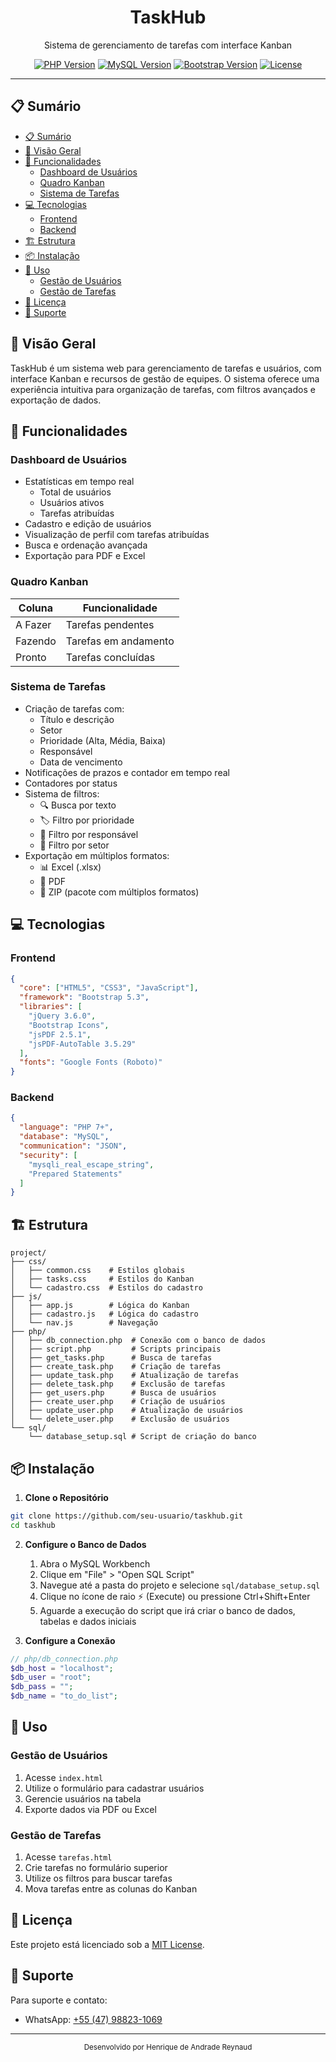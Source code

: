 <div align="center">
  <h1>TaskHub</h1>
  <p>Sistema de gerenciamento de tarefas com interface Kanban</p>
  
  [![PHP Version][php-image]][php-url]
  [![MySQL Version][mysql-image]][mysql-url]
  [![Bootstrap Version][bootstrap-image]][bootstrap-url]
  [![License][license-image]][license-url]
</div>

---

## 📋 Sumário
- [📋 Sumário](#-sumário)
- [🎯 Visão Geral](#-visão-geral)
- [🚀 Funcionalidades](#-funcionalidades)
  - [Dashboard de Usuários](#dashboard-de-usuários)
  - [Quadro Kanban](#quadro-kanban)
  - [Sistema de Tarefas](#sistema-de-tarefas)
- [💻 Tecnologias](#-tecnologias)
  - [Frontend](#frontend)
  - [Backend](#backend)
- [🏗 Estrutura](#-estrutura)
- [📦 Instalação](#-instalação)
- [📖 Uso](#-uso)
  - [Gestão de Usuários](#gestão-de-usuários)
  - [Gestão de Tarefas](#gestão-de-tarefas)
- [📄 Licença](#-licença)
- [🤝 Suporte](#-suporte)

## 🎯 Visão Geral

TaskHub é um sistema web para gerenciamento de tarefas e usuários, com interface Kanban e recursos de gestão de equipes. O sistema oferece uma experiência intuitiva para organização de tarefas, com filtros avançados e exportação de dados.

## 🚀 Funcionalidades

### Dashboard de Usuários
- Estatísticas em tempo real
  - Total de usuários
  - Usuários ativos
  - Tarefas atribuídas
- Cadastro e edição de usuários
- Visualização de perfil com tarefas atribuídas
- Busca e ordenação avançada
- Exportação para PDF e Excel

### Quadro Kanban
| Coluna | Funcionalidade |
|--------|----------------|
| A Fazer | Tarefas pendentes |
| Fazendo | Tarefas em andamento |
| Pronto | Tarefas concluídas |

### Sistema de Tarefas
- Criação de tarefas com:
  - Título e descrição
  - Setor
  - Prioridade (Alta, Média, Baixa)
  - Responsável
  - Data de vencimento
- Notificações de prazos e contador em tempo real
- Contadores por status
- Sistema de filtros:
  - 🔍 Busca por texto
  - 🏷️ Filtro por prioridade
  - 👤 Filtro por responsável
  - 🏢 Filtro por setor
- Exportação em múltiplos formatos:
  - 📊 Excel (.xlsx)
  - 📄 PDF
  - 📁 ZIP (pacote com múltiplos formatos)

## 💻 Tecnologias

### Frontend
```json
{
  "core": ["HTML5", "CSS3", "JavaScript"],
  "framework": "Bootstrap 5.3",
  "libraries": [
    "jQuery 3.6.0",
    "Bootstrap Icons",
    "jsPDF 2.5.1",
    "jsPDF-AutoTable 3.5.29"
  ],
  "fonts": "Google Fonts (Roboto)"
}
```

### Backend
```json
{
  "language": "PHP 7+",
  "database": "MySQL",
  "communication": "JSON",
  "security": [
    "mysqli_real_escape_string",
    "Prepared Statements"
  ]
}
```

## 🏗 Estrutura

```
project/
├── css/
│   ├── common.css    # Estilos globais
│   ├── tasks.css     # Estilos do Kanban
│   └── cadastro.css  # Estilos do cadastro
├── js/
│   ├── app.js        # Lógica do Kanban
│   ├── cadastro.js   # Lógica do cadastro
│   └── nav.js        # Navegação
├── php/
│   ├── db_connection.php  # Conexão com o banco de dados
│   ├── script.php         # Scripts principais
│   ├── get_tasks.php      # Busca de tarefas
│   ├── create_task.php    # Criação de tarefas
│   ├── update_task.php    # Atualização de tarefas
│   ├── delete_task.php    # Exclusão de tarefas
│   ├── get_users.php      # Busca de usuários
│   ├── create_user.php    # Criação de usuários
│   ├── update_user.php    # Atualização de usuários
│   └── delete_user.php    # Exclusão de usuários
└── sql/
    └── database_setup.sql # Script de criação do banco
```

## 📦 Instalação

1. **Clone o Repositório**
```bash
git clone https://github.com/seu-usuario/taskhub.git
cd taskhub
```

2. **Configure o Banco de Dados**
   1. Abra o MySQL Workbench
   2. Clique em "File" > "Open SQL Script"
   3. Navegue até a pasta do projeto e selecione `sql/database_setup.sql`
   4. Clique no ícone de raio ⚡ (Execute) ou pressione Ctrl+Shift+Enter
   5. Aguarde a execução do script que irá criar o banco de dados, tabelas e dados iniciais

3. **Configure a Conexão**
```php
// php/db_connection.php
$db_host = "localhost";
$db_user = "root";
$db_pass = "";
$db_name = "to_do_list";
```

## 📖 Uso

### Gestão de Usuários
1. Acesse `index.html`
2. Utilize o formulário para cadastrar usuários
3. Gerencie usuários na tabela
4. Exporte dados via PDF ou Excel

### Gestão de Tarefas
1. Acesse `tarefas.html`
2. Crie tarefas no formulário superior
3. Utilize os filtros para buscar tarefas
4. Mova tarefas entre as colunas do Kanban

## 📄 Licença

Este projeto está licenciado sob a [MIT License](LICENSE).

## 🤝 Suporte

Para suporte e contato:
- WhatsApp: [+55 (47) 98823-1069](https://wa.me/5547988231069)

---

<div align="center">
  <sub>Desenvolvido por Henrique de Andrade Reynaud</sub>
</div>

<!-- Badges -->
[php-image]: https://img.shields.io/badge/PHP-7.4%2B-blue?style=flat-square
[php-url]: https://php.net
[mysql-image]: https://img.shields.io/badge/MySQL-5.7%2B-orange?style=flat-square
[mysql-url]: https://www.mysql.com
[bootstrap-image]: https://img.shields.io/badge/Bootstrap-5.3-purple?style=flat-square
[bootstrap-url]: https://getbootstrap.com
[license-image]: https://img.shields.io/badge/License-MIT-green?style=flat-square
[license-url]: LICENSE#
